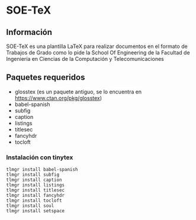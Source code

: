 # SOE-TeX

## Información

SOE-TeX es una plantilla LaTeX para realizar documentos en el formato de Trabajos de Grado como lo pide la School Of Engineering de la Facultad de Ingeniería en Ciencias de la Computación y Telecomunicaciones

## Paquetes requeridos
- glosstex (es un paquete antiguo, se lo encuentra en https://www.ctan.org/pkg/glosstex)
- babel-spanish
- subfig
- caption
- listings
- titlesec
- fancyhdr
- tocloft

### Instalación con tinytex
```
tlmgr install babel-spanish
tlmgr install subfig
tlmgr install caption
tlmgr install listings
tlmgr install titlesec
tlmgr install fancyhdr
tlmgr install tocloft
tlmgr install soul
tlmgr install setspace
```

